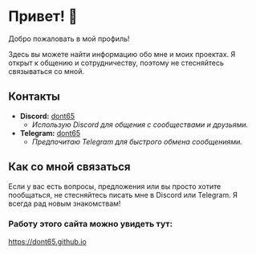 # Привет! 👋

Добро пожаловать в мой профиль!

Здесь вы можете найти информацию обо мне и моих проектах. Я открыт к общению и сотрудничеству, поэтому не стесняйтесь связываться со мной.

## Контакты

*   **Discord:** [dont65](https://discordapp.com/users/dont65)
    *   *Использую Discord для общения с сообществами и друзьями.*
*   **Telegram:** [dont65](https://t.me/dont65)
    *  *Предпочитаю Telegram для быстрого обмена сообщениями.*

## Как со мной связаться

Если у вас есть вопросы, предложения или вы просто хотите пообщаться, не стесняйтесь писать мне в Discord или Telegram. Я всегда рад новым знакомствам!

### Работу этого сайта можно увидеть тут:
https://dont65.github.io